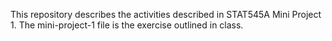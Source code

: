 This repository describes the activities described in STAT545A Mini Project 1.
The mini-project-1 file is the exercise outlined in class.
